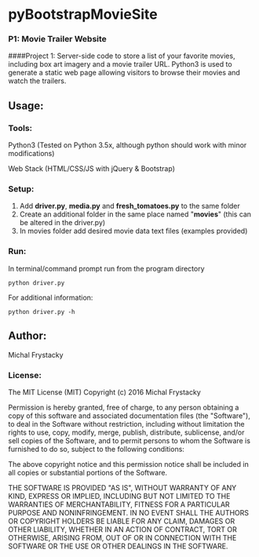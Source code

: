 # pyBootstrapMovieSite
### P1: Movie Trailer Website

####Project 1: 
Server-side code to store a list of your favorite movies, including box art imagery and a movie trailer URL.
Python3 is used to generate a static web page allowing visitors to browse their movies and watch the trailers.
## Usage:
### Tools: 
 Python3 (Tested on Python 3.5x, although python should work with minor modifications)
 
 Web Stack (HTML/CSS/JS with jQuery & Bootstrap) 
### Setup:
1. Add **driver.py**, **media.py** and **fresh_tomatoes.py** to the same folder
  1. Create an additional folder in the same place named "**movies**" (this can be altered in the driver.py)
  2. In movies folder add desired movie data text files (examples provided)

### Run:
In terminal/command prompt run from the program directory

    python driver.py
    
For additional information:

    python driver.py -h
## Author:

 Michal Frystacky
 
### License:

 The MIT License (MIT)
Copyright (c) 2016 Michal Frystacky

Permission is hereby granted, free of charge, to any person obtaining a copy of this software and associated documentation files (the "Software"), to deal in the Software without restriction, including without limitation the rights to use, copy, modify, merge, publish, distribute, sublicense, and/or sell copies of the Software, and to permit persons to whom the Software is furnished to do so, subject to the following conditions:

The above copyright notice and this permission notice shall be included in all copies or substantial portions of the Software.

THE SOFTWARE IS PROVIDED "AS IS", WITHOUT WARRANTY OF ANY KIND, EXPRESS OR IMPLIED, INCLUDING BUT NOT LIMITED TO THE WARRANTIES OF MERCHANTABILITY, FITNESS FOR A PARTICULAR PURPOSE AND NONINFRINGEMENT. IN NO EVENT SHALL THE AUTHORS OR COPYRIGHT HOLDERS BE LIABLE FOR ANY CLAIM, DAMAGES OR OTHER LIABILITY, WHETHER IN AN ACTION OF CONTRACT, TORT OR OTHERWISE, ARISING FROM, OUT OF OR IN CONNECTION WITH THE SOFTWARE OR THE USE OR OTHER DEALINGS IN THE SOFTWARE.